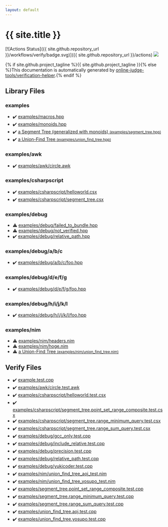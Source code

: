 ```yaml
---
layout: default
---
```


<!-- mathjax config similar to math.stackexchange -->
<script type="text/javascript" async
  src="https://cdnjs.cloudflare.com/ajax/libs/mathjax/2.7.5/MathJax.js?config=TeX-MML-AM_CHTML">
</script>
<script type="text/x-mathjax-config">
  MathJax.Hub.Config({
    TeX: { equationNumbers: { autoNumber: "AMS" }},
    tex2jax: {
      inlineMath: [ ['$','$'] ],
      processEscapes: true
    },
    "HTML-CSS": { matchFontHeight: false },
    displayAlign: "left",
    displayIndent: "2em"
  });
</script>

<script type="text/javascript" src="https://cdnjs.cloudflare.com/ajax/libs/jquery/3.4.1/jquery.min.js"></script>
<script src="https://cdn.jsdelivr.net/npm/jquery-balloon-js@1.1.2/jquery.balloon.min.js" integrity="sha256-ZEYs9VrgAeNuPvs15E39OsyOJaIkXEEt10fzxJ20+2I=" crossorigin="anonymous"></script>
<script type="text/javascript" src="assets/js/copy-button.js"></script>
<link rel="stylesheet" href="assets/css/copy-button.css" />


# {{ site.title }}

[![Actions Status]({{ site.github.repository_url }}/workflows/verify/badge.svg)]({{ site.github.repository_url }}/actions)
<a href="{{ site.github.repository_url }}"><img src="https://img.shields.io/github/last-commit/{{ site.github.owner_name }}/{{ site.github.repository_name }}" /></a>

{% if site.github.project_tagline %}{{ site.github.project_tagline }}{% else %}This documentation is automatically generated by <a href="https://github.com/online-judge-tools/verification-helper">online-judge-tools/verification-helper</a>.{% endif %}

## Library Files

<div id="bfebe34154a0dfd9fc7b447fc9ed74e9"></div>

### examples

* :heavy_check_mark: <a href="library/examples/macros.hpp.html">examples/macros.hpp</a>
* :heavy_check_mark: <a href="library/examples/monoids.hpp.html">examples/monoids.hpp</a>
* :heavy_check_mark: <a href="library/examples/segment_tree.hpp.html">a Segment Tree (generalized with monoids) <small>(examples/segment_tree.hpp)</small></a>
* :heavy_check_mark: <a href="library/examples/union_find_tree.hpp.html">a Union-Find Tree <small>(examples/union_find_tree.hpp)</small></a>


<div id="ba0b22d3df783bee6cc807c5fd004b03"></div>

### examples/awk

* :heavy_check_mark: <a href="library/examples/awk/circle.awk.html">examples/awk/circle.awk</a>


<div id="441c1a781d23a6e65db56eaa313dbebd"></div>

### examples/csharpscript

* :heavy_check_mark: <a href="library/examples/csharpscript/helloworld.csx.html">examples/csharpscript/helloworld.csx</a>
* :heavy_check_mark: <a href="library/examples/csharpscript/segment_tree.csx.html">examples/csharpscript/segment_tree.csx</a>


<div id="6ffb1fe84ae4530240b8799246bff2fd"></div>

### examples/debug

* :warning: <a href="library/examples/debug/failed_to_bundle.hpp.html">examples/debug/failed_to_bundle.hpp</a>
* :warning: <a href="library/examples/debug/not_verified.hpp.html">examples/debug/not_verified.hpp</a>
* :heavy_check_mark: <a href="library/examples/debug/relative_path.hpp.html">examples/debug/relative_path.hpp</a>


<div id="a02fe827729df488f20b7f2ddbf669d5"></div>

### examples/debug/a/b/c

* :heavy_check_mark: <a href="library/examples/debug/a/b/c/foo.hpp.html">examples/debug/a/b/c/foo.hpp</a>


<div id="9305440f7c35da82e4771d1252c07da3"></div>

### examples/debug/d/e/f/g

* :heavy_check_mark: <a href="library/examples/debug/d/e/f/g/foo.hpp.html">examples/debug/d/e/f/g/foo.hpp</a>


<div id="0e490f8d9604c79efef385fa06283f64"></div>

### examples/debug/h/i/j/k/l

* :heavy_check_mark: <a href="library/examples/debug/h/i/j/k/l/foo.hpp.html">examples/debug/h/i/j/k/l/foo.hpp</a>


<div id="26e849903ad505103514429c8edaff70"></div>

### examples/nim

* :warning: <a href="library/examples/nim/headers.nim.html">examples/nim/headers.nim</a>
* :warning: <a href="library/examples/nim/hoge.nim.html">examples/nim/hoge.nim</a>
* :warning: <a href="library/examples/nim/union_find_tree.nim.html">a Union-Find Tree <small>(examples/nim/union_find_tree.nim)</small></a>


## Verify Files

* :heavy_check_mark: <a href="verify/example.test.cpp.html">example.test.cpp</a>
* :heavy_check_mark: <a href="verify/examples/awk/circle.test.awk.html">examples/awk/circle.test.awk</a>
* :heavy_check_mark: <a href="verify/examples/csharpscript/helloworld.test.csx.html">examples/csharpscript/helloworld.test.csx</a>
* :heavy_check_mark: <a href="verify/examples/csharpscript/segment_tree.point_set_range_composite.test.csx.html">examples/csharpscript/segment_tree.point_set_range_composite.test.csx</a>
* :heavy_check_mark: <a href="verify/examples/csharpscript/segment_tree.range_minimum_query.test.csx.html">examples/csharpscript/segment_tree.range_minimum_query.test.csx</a>
* :heavy_check_mark: <a href="verify/examples/csharpscript/segment_tree.range_sum_query.test.csx.html">examples/csharpscript/segment_tree.range_sum_query.test.csx</a>
* :heavy_check_mark: <a href="verify/examples/debug/gcc_only.test.cpp.html">examples/debug/gcc_only.test.cpp</a>
* :heavy_check_mark: <a href="verify/examples/debug/include_relative.test.cpp.html">examples/debug/include_relative.test.cpp</a>
* :heavy_check_mark: <a href="verify/examples/debug/precision.test.cpp.html">examples/debug/precision.test.cpp</a>
* :heavy_check_mark: <a href="verify/examples/debug/relative_path.test.cpp.html">examples/debug/relative_path.test.cpp</a>
* :heavy_check_mark: <a href="verify/examples/debug/yukicoder.test.cpp.html">examples/debug/yukicoder.test.cpp</a>
* :heavy_check_mark: <a href="verify/examples/nim/union_find_tree_aoj_test.nim.html">examples/nim/union_find_tree_aoj_test.nim</a>
* :heavy_check_mark: <a href="verify/examples/nim/union_find_tree_yosupo_test.nim.html">examples/nim/union_find_tree_yosupo_test.nim</a>
* :heavy_check_mark: <a href="verify/examples/segment_tree.point_set_range_composite.test.cpp.html">examples/segment_tree.point_set_range_composite.test.cpp</a>
* :heavy_check_mark: <a href="verify/examples/segment_tree.range_minimum_query.test.cpp.html">examples/segment_tree.range_minimum_query.test.cpp</a>
* :heavy_check_mark: <a href="verify/examples/segment_tree.range_sum_query.test.cpp.html">examples/segment_tree.range_sum_query.test.cpp</a>
* :heavy_check_mark: <a href="verify/examples/union_find_tree.aoj.test.cpp.html">examples/union_find_tree.aoj.test.cpp</a>
* :heavy_check_mark: <a href="verify/examples/union_find_tree.yosupo.test.cpp.html">examples/union_find_tree.yosupo.test.cpp</a>


